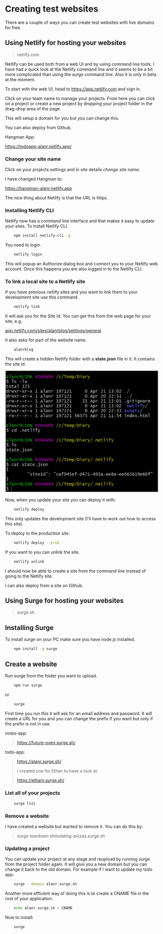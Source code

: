# Creating test websites

There are a couple of ways you can create test websites with live domains for free.

## Using Netlify for hosting your websites

> netlify.com

Netlify can be used both from a web UI and by using command line tools. I have had a quick look at the Netlify command line and it seems to be a bit more complicated than using the surge command line. Also it is only in beta at the moment.

To start with the web UI, head to https://app.netlify.com and sign in.

Click on your team name to manage your projects. From here you can click on a project or create a new project by dropping your project folder in the drag-drop area of the page.

This will setup a domain for you but you can change this.

You can also deploy from Github.

Hangman App:

https://todoapp-alanr.netlify.app/

### Change your site name

Click on your projects settings and in site details *change site name*.

I have changed Hangman to:

https://hangman-alanr.netlify.app

The nice thing about Netlify is that the URL is https.

### Installing Netlify CLI

Netlify now has a command line interface and that makes it easy to update your sites. To install Netlify CLI.

```bash
    npm install netlify-cli -g
```

You need to login.

```bash
    netlify login
```

This will popup an Authorize dialog box and connect you to your Netlify web account. Once this happens you are also logged in to the Netlify CLI.

### To link a local site to a Netlify site

If you have previous netlify sites and you want to link them to your development site use this command.

```bash
    netlify link
```

It will ask you for the Site Id. You can get this from the web page for your site, e.g.

[app.netlify.com/sites/alanrblog/settings/general](https://app.netlify.com/sites/alanrblog/settings/general)

It also asks for part of the website name.

```bash
    alanrblog
```

This will create a hidden Netlify folder with a **state.json** file in it. It contains the site id.

![Netlify folder in your application.](assets/notes/netlify-folder.jpg "Netlify folder in your application.")

Now, when you update your site you can deploy it with:

```bash
    netlify deploy
```

This only updates the development site (I'll have to work out how to access this site).

To deploy to the production site.

```bash
    netlify deploy --prod
```

If you want to you can unlink the site.

```bash
    netlify unlink
```

I should now be able to create a site from the command line instead of going to the Netlify site.

I can also deploy from a site on Github.

## Using Surge for hosting your websites

> surge.sh

## Installing Surge

To install *surge* on your PC make sure you have node.js installed.

```bash
	npm install -g surge
```

## Create a website

Run surge from the folder you want to upload.

```bash
	npm run surge
```

or

```bash
	surge
```

First time you run this it will ask for an email address and password. It will create a URL for you and you can change the prefix if you want but only if the prefix is not in use.

notes-app:

> https://future-oven.surge.sh/

todo-app:

> https://alanr.surge.sh/
>
> I created one for Ethan to have a look at.
>
> https://ethanr.surge.sh/

### List all of your projects

```bash
    surge list
```

### Remove a website

I have created a website but wanted to remove it. You can do this by:

> surge teardown stimulating-pizzas.surge.sh

### Updating a project

You can update your project at any stage and reupload by running *surge* from the project folder again. It will give you a new domain but you can change it back to the old domain. For example if I want to update my todo app:

```bash
    surge --domain alanr.surge.sh
```

Another more efficient way of doing this is to create a CNAME file in the root of your application:

```bash
    echo alanr.surge.sh > CNAME
```

Now to install:

```bash
    surge
```
